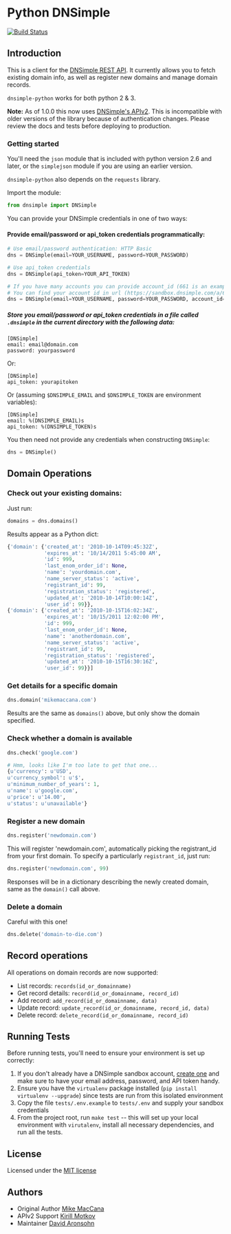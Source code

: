 Python DNSimple
===============

[![Build Status](https://travis-ci.org/onlyhavecans/dnsimple-python.svg?branch=master)](https://travis-ci.org/onlyhavecans/dnsimple-python)

## Introduction

This is a client for the [DNSimple REST API](https://developer.dnsimple.com/). It currently allows you to fetch existing domain info, as well as register new domains and manage domain records.

`dnsimple-python` works for both python 2 & 3.

**Note:** As of 1.0.0 this now uses [DNSimple's APIv2](https://blog.dnsimple.com/2016/12/api-v2-stable/). This is incompatible with older versions of the library because of authentication changes. Please review the docs and tests before deploying to production.

### Getting started

You'll need the `json` module that is included with python version 2.6 and later, or the `simplejson` module if you are using an earlier version.

`dnsimple-python` also depends on the `requests` library.

Import the module:

```python
from dnsimple import DNSimple
```

You can provide your DNSimple credentials in one of two ways:

#### Provide email/password or api\_token credentials programmatically:

```python
# Use email/password authentication: HTTP Basic
dns = DNSimple(email=YOUR_USERNAME, password=YOUR_PASSWORD)

# Use api_token credentials
dns = DNSimple(api_token=YOUR_API_TOKEN)

# If you have many accounts you can provide account_id (661 is an example)
# You can find your account id in url (https://sandbox.dnsimple.com/a/661/account)
dns = DNSimple(email=YOUR_USERNAME, password=YOUR_PASSWORD, account_id=661)
```

##### Store you email/password or api\_token credentials in a file called `.dnsimple` in the current directory with the following data:

```
[DNSimple]
email: email@domain.com
password: yourpassword
```

Or:

```
[DNSimple]
api_token: yourapitoken
```

Or (assuming `$DNSIMPLE_EMAIL` and `$DNSIMPLE_TOKEN` are environment variables):

```
[DNSimple]
email: %(DNSIMPLE_EMAIL)s
api_token: %(DNSIMPLE_TOKEN)s
```

You then need not provide any credentials when constructing `DNSimple`:

```python
dns = DNSimple()
```

## Domain Operations

### Check out your existing domains:

Just run:

```python
domains = dns.domains()
```

Results appear as a Python dict:

```python
{'domain': {'created_at': '2010-10-14T09:45:32Z',
            'expires_at': '10/14/2011 5:45:00 AM',
            'id': 999,
            'last_enom_order_id': None,
            'name': 'yourdomain.com',
            'name_server_status': 'active',
            'registrant_id': 99,
            'registration_status': 'registered',
            'updated_at': '2010-10-14T10:00:14Z',
            'user_id': 99}},
{'domain': {'created_at': '2010-10-15T16:02:34Z',
            'expires_at': '10/15/2011 12:02:00 PM',
            'id': 999,
            'last_enom_order_id': None,
            'name': 'anotherdomain.com',
            'name_server_status': 'active',
            'registrant_id': 99,
            'registration_status': 'registered',
            'updated_at': '2010-10-15T16:30:16Z',
            'user_id': 99}}]
```

### Get details for a specific domain

```python
dns.domain('mikemaccana.com')
```

Results are the same as `domains()` above, but only show the domain specified.

### Check whether a domain is available

```python
dns.check('google.com')

# Hmm, looks like I'm too late to get that one...
{u'currency': u'USD',
u'currency_symbol': u'$',
u'minimum_number_of_years': 1,
u'name': u'google.com',
u'price': u'14.00',
u'status': u'unavailable'}
```

### Register a new domain

```python
dns.register('newdomain.com')
```

This will register 'newdomain.com', automatically picking the registrant\_id from your first domain. To specify a particularly `registrant_id`, just run:

```python
dns.register('newdomain.com', 99)
```

Responses will be in a dictionary describing the newly created domain, same as the `domain()` call above.

### Delete a domain

Careful with this one!

```python
dns.delete('domain-to-die.com')
```

## Record operations

All operations on domain records are now supported:

* List records: `records(id_or_domainname)`
* Get record details: `record(id_or_domainname, record_id)`
* Add record: `add_record(id_or_domainname, data)`
* Update record: `update_record(id_or_domainname, record_id, data)`
* Delete record: `delete_record(id_or_domainname, record_id)`

## Running Tests

Before running tests, you'll need to ensure your environment is set up correctly:

1. If you don't already have a DNSimple sandbox account, [create one](https://sandbox.dnsimple.com/signup) and make sure to have your email address, password, and API token handy.
1. Ensure you have the `virtualenv` package installed (`pip install virtualenv --upgrade`) since tests are run from this isolated environment
1. Copy the file `tests/.env.example` to `tests/.env` and supply your sandbox credentials
1. From the project root, run `make test` -- this will set up your local environment with `virutalenv`, install all necessary dependencies, and run all the tests.

## License

Licensed under the [MIT license](http://www.opensource.org/licenses/mit-license.php)

## Authors

* Original Author [Mike MacCana](https://github.com/mikemaccana/)
* APIv2 Support [Kirill Motkov](https://github.com/lcd1232)
* Maintainer [David Aronsohn](https://github.com/onlyhavecans)
